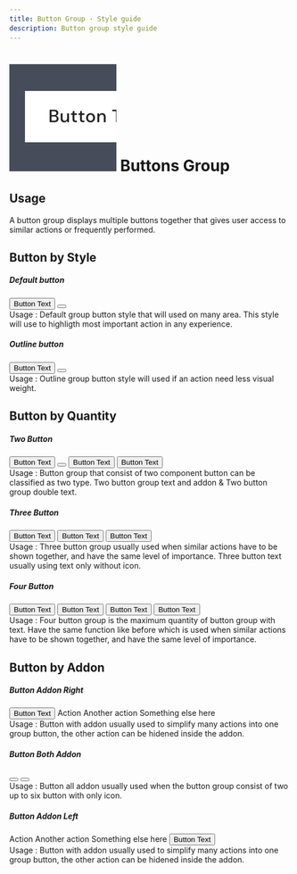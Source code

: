 ```yaml
---
title: Button Group · Style guide
description: Button group style guide
---
```


<script setup>
  import ButtonGroup from '../../components/button-group/ButtonGroup.vue'
  import Button from '../../components/button/Button.vue'
  import Dropdown from '../../components/dropdown/Dropdown.vue'
  import DropdownItem from '../../components/dropdown/DropdownItem.vue'
  import Caption from '../../components/caption/Caption.vue'
  import IconChevronDown from '@carbon/icons-vue/lib/chevron--down/20'
  import IconChevronLeft from '@carbon/icons-vue/lib/chevron--left/20'
  import IconChevronRight from '@carbon/icons-vue/lib/chevron--right/20'
</script>

# ![button](/assets/images/img-guide-button.svg) Buttons Group

## Usage
A button group displays multiple buttons together that gives user access to similar actions or frequently performed.

## Button by Style

##### Default button
<div class="flex space-x-3">
  <ButtonGroup>
    <Button>Button Text</Button>
    <Button icon><IconChevronDown /></Button>
  </ButtonGroup>
</div>
<div class="flex pt-5 pb-8">
  <div class="w-3/4">
    <Caption class="!text-subtle dark:!text-dark-subtle">
    Usage : Default group button style that will used on many area.
    This style will use to highligth most important action in any experience.
    </Caption>
  </div>
</div>

##### Outline button
<div class="flex space-x-3">
  <ButtonGroup>
    <Button variant="outline">Button Text</Button>
    <Button variant="outline" icon><IconChevronDown /></Button>
  </ButtonGroup>
</div>
<div class="flex pt-5 pb-8">
  <div class="w-3/4">
    <Caption class="!text-subtle dark:!text-dark-subtle">
    Usage : Outline group button style will used if an action need less visual weight.
    </Caption>
  </div>
</div>

## Button by Quantity

##### Two Button
<div class="flex space-x-3">
  <div class="flex space-x-3">
    <ButtonGroup>
      <Button>Button Text</Button>
      <Button icon><IconChevronDown /></Button>
    </ButtonGroup>
    <ButtonGroup>
      <Button>Button Text</Button>
      <Button>Button Text</Button>
    </ButtonGroup>
  </div>
</div>
<div class="flex pt-5 pb-8">
  <div class="w-3/4">
    <Caption class="!text-subtle dark:!text-dark-subtle">
    Usage : Button group that consist of two component button can
    be classified as two type. Two button group text and
    addon & Two button group double text.
    </Caption>
  </div>
</div>

##### Three Button
<div class="flex space-x-3">
  <ButtonGroup>
    <Button>Button Text</Button>
    <Button>Button Text</Button>
    <Button>Button Text</Button>
  </ButtonGroup>
</div>
<div class="flex pt-5 pb-8">
  <div class="w-3/4">
    <Caption class="!text-subtle dark:!text-dark-subtle">
    Usage : Three button group usually used when similar actions
    have to be shown together, and have the same level of importance.
    Three button text usually using text only without icon.
    </Caption>
  </div>
</div>

##### Four Button
<div class="flex space-x-3">
  <ButtonGroup>
    <Button>Button Text</Button>
    <Button>Button Text</Button>
    <Button>Button Text</Button>
    <Button>Button Text</Button>
  </ButtonGroup>
</div>
<div class="flex pt-5 pb-8">
  <div class="w-3/4">
    <Caption class="!text-subtle dark:!text-dark-subtle">
    Usage : Four button group is the maximum quantity of button
    group with text. Have the same function like before which is
    used when similar actions have to be shown together,
    and have the same level of importance.
    </Caption>
  </div>
</div>

## Button by Addon

##### Button Addon Right
<div class="flex space-x-3">
  <ButtonGroup>
    <Button>Button Text</Button>
    <Dropdown
      icon
      no-caret>
      <template #button-content>
        <IconChevronDown />
      </template>
      <DropdownItem>Action</DropdownItem>
      <DropdownItem>Another action</DropdownItem>
      <DropdownItem>Something else here</DropdownItem>
    </Dropdown>
  </ButtonGroup>
</div>
<div class="flex pt-5 pb-8">
  <div class="w-3/4">
    <Caption class="!text-subtle dark:!text-dark-subtle">
    Usage : Button with addon usually used to simplify many actions
    into one group button, the other action can be hidened inside the addon.
    </Caption>
  </div>
</div>

##### Button Both Addon
<div class="flex space-x-3">
  <ButtonGroup>
    <Button icon><IconChevronLeft /></Button>
    <Button icon><IconChevronRight /></Button>
  </ButtonGroup>
</div>
<div class="flex pt-5 pb-8">
  <div class="w-3/4">
    <Caption class="!text-subtle dark:!text-dark-subtle">
    Usage : Button all addon usually used when the button group
    consist of two up to six button with only icon.
    </Caption>
  </div>
</div>

##### Button Addon Left
<div class="flex space-x-3">
  <ButtonGroup>
    <Dropdown
      no-caret
      icon>
      <template #button-content>
        <IconChevronDown />
      </template>
      <DropdownItem>Action</DropdownItem>
      <DropdownItem>Another action</DropdownItem>
      <DropdownItem>Something else here</DropdownItem>
    </Dropdown>
    <Button>Button Text</Button>
  </ButtonGroup>
</div>
<div class="flex pt-5 pb-8">
  <div class="w-3/4">
    <Caption class="!text-subtle dark:!text-dark-subtle">
    Usage : Button with addon usually used to simplify many actions
    into one group button, the other action can be hidened inside the addon.
    </Caption>
  </div>
</div>

